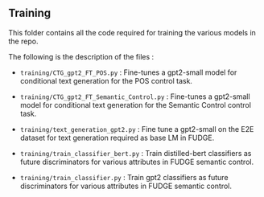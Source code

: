 ## Training

This folder contains all the code required for training the various models in the repo.

The following is the description of the files :
- ```training/CTG_gpt2_FT_POS.py``` : Fine-tunes a gpt2-small model for conditional text generation for the POS control task.

- ```training/CTG_gpt2_FT_Semantic_Control.py``` : Fine-tunes a gpt2-small model for conditional text generation for the Semantic Control control task.

- ```training/text_generation_gpt2.py``` : Fine tune a gpt2-small on the E2E dataset for text generation required as base LM in FUDGE.

- ```training/train_classifier_bert.py``` : Train distilled-bert classifiers as future discriminators for various attributes in FUDGE semantic control.

- ```training/train_classifier.py``` : Train gpt2 classifiers as future discriminators for various attributes in FUDGE semantic control.